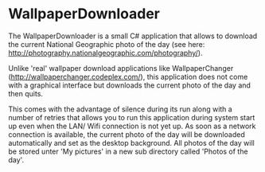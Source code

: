 WallpaperDownloader
===================

The WallpaperDownloader is a small C# application that allows to download the current National Geographic photo of the day (see here: http://photography.nationalgeographic.com/photography/).

Unlike 'real' wallpaper download applications like WallpaperChanger (http://wallpaperchanger.codeplex.com/), this application does not come with a graphical interface but downloads the current photo
of the day and then quits.

This comes with the advantage of silence during its run along with a number of retries that allows you to run this application during system start up even 
when the LAN/ Wifi connection is not yet up.
As soon as a network connection is available, the current photo of the day will be downloaded automatically and set as the desktop background. All photos of the
day will be stored unter 'My pictures' in a new sub directory called 'Photos of the day'.